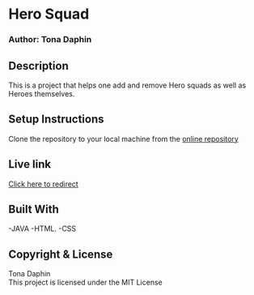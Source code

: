 # Hero Squad
### Author: Tona Daphin
## Description
This is a project that helps one add and remove Hero squads as well as Heroes themselves.

## Setup Instructions

Clone the repository to your local machine from the 
[online repository](https://github.com/tonadaphin/Hero_Squad.git)

## Live link

[Click here to redirect](https://github.com/tonadaphin/Hero_Squad.git)

## Built With

-JAVA
-HTML.
-CSS

## Copyright & License

Tona Daphin <br>
This project is licensed under the MIT License 


